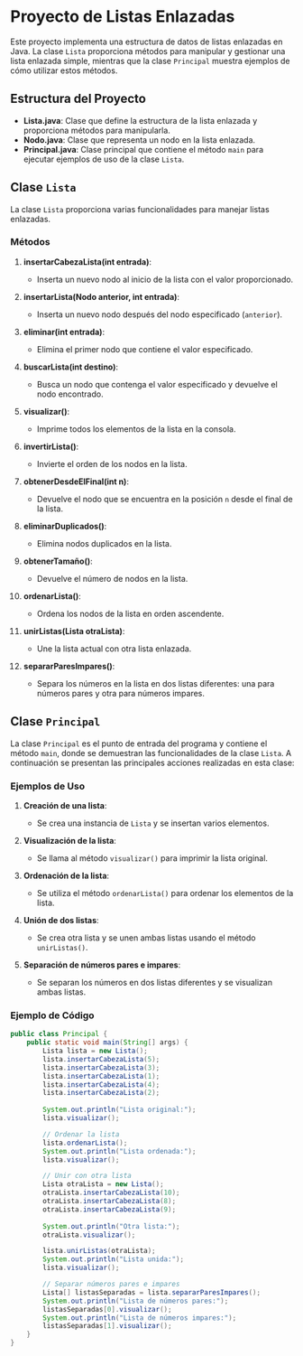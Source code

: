 # Proyecto de Listas Enlazadas

Este proyecto implementa una estructura de datos de listas enlazadas en Java. La clase `Lista`  proporciona métodos para manipular y gestionar una lista enlazada simple, mientras que la clase `Principal` muestra ejemplos de cómo utilizar estos métodos.

## Estructura del Proyecto

- **Lista.java**: Clase que define la estructura de la lista enlazada y proporciona métodos para manipularla.
- **Nodo.java**: Clase que representa un nodo en la lista enlazada.
- **Principal.java**: Clase principal que contiene el método `main` para ejecutar ejemplos de uso de la clase `Lista`.

## Clase `Lista`

La clase `Lista` proporciona varias funcionalidades para manejar listas enlazadas.

### Métodos

1. **insertarCabezaLista(int entrada)**:
   - Inserta un nuevo nodo al inicio de la lista con el valor proporcionado.

2. **insertarLista(Nodo anterior, int entrada)**:
   - Inserta un nuevo nodo después del nodo especificado (`anterior`).

3. **eliminar(int entrada)**:
   - Elimina el primer nodo que contiene el valor especificado.

4. **buscarLista(int destino)**:
   - Busca un nodo que contenga el valor especificado y devuelve el nodo encontrado.

5. **visualizar()**:
   - Imprime todos los elementos de la lista en la consola.

6. **invertirLista()**:
   - Invierte el orden de los nodos en la lista.

7. **obtenerDesdeElFinal(int n)**:
   - Devuelve el nodo que se encuentra en la posición `n` desde el final de la lista.

8. **eliminarDuplicados()**:
   - Elimina nodos duplicados en la lista.

9. **obtenerTamaño()**:
   - Devuelve el número de nodos en la lista.

10. **ordenarLista()**:
    - Ordena los nodos de la lista en orden ascendente.

11. **unirListas(Lista otraLista)**:
    - Une la lista actual con otra lista enlazada.

12. **separarParesImpares()**:
    - Separa los números en la lista en dos listas diferentes: una para números pares y otra para números impares.

## Clase `Principal`

La clase `Principal` es el punto de entrada del programa y contiene el método `main`, donde se demuestran las funcionalidades de la clase `Lista`. A continuación se presentan las principales acciones realizadas en esta clase:

### Ejemplos de Uso

1. **Creación de una lista**:
   - Se crea una instancia de `Lista` y se insertan varios elementos.

2. **Visualización de la lista**:
   - Se llama al método `visualizar()` para imprimir la lista original.

3. **Ordenación de la lista**:
   - Se utiliza el método `ordenarLista()` para ordenar los elementos de la lista.

4. **Unión de dos listas**:
   - Se crea otra lista y se unen ambas listas usando el método `unirListas()`.

5. **Separación de números pares e impares**:
   - Se separan los números en dos listas diferentes y se visualizan ambas listas.

### Ejemplo de Código

```java
public class Principal {
    public static void main(String[] args) {
        Lista lista = new Lista();
        lista.insertarCabezaLista(5);
        lista.insertarCabezaLista(3);
        lista.insertarCabezaLista(1);
        lista.insertarCabezaLista(4);
        lista.insertarCabezaLista(2);
        
        System.out.println("Lista original:");
        lista.visualizar();

        // Ordenar la lista
        lista.ordenarLista();
        System.out.println("Lista ordenada:");
        lista.visualizar();

        // Unir con otra lista
        Lista otraLista = new Lista();
        otraLista.insertarCabezaLista(10);
        otraLista.insertarCabezaLista(8);
        otraLista.insertarCabezaLista(9);
        
        System.out.println("Otra lista:");
        otraLista.visualizar();

        lista.unirListas(otraLista);
        System.out.println("Lista unida:");
        lista.visualizar();

        // Separar números pares e impares
        Lista[] listasSeparadas = lista.separarParesImpares();
        System.out.println("Lista de números pares:");
        listasSeparadas[0].visualizar();
        System.out.println("Lista de números impares:");
        listasSeparadas[1].visualizar();
    }
}
